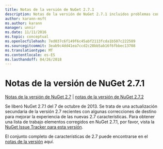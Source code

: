 ```yaml
---
title: Notas de la versión de NuGet 2.7.1
description: Notas de la versión de NuGet 2.7.1 incluidos problemas conocidos, correcciones de errores, las funciones agregadas y dcr.
author: karann-msft
ms.author: karann
manager: unnir
ms.date: 11/11/2016
ms.topic: conceptual
ms.openlocfilehash: 7ed037c6f149f6c45abf2113fcda1b507c222589
ms.sourcegitcommit: 3eab9c4dd41ea7ccd2c28bb5ab16f6fbbec13708
ms.translationtype: MT
ms.contentlocale: es-ES
ms.lasthandoff: 04/26/2018
---
```

# <a name="nuget-271-release-notes"></a>Notas de la versión de NuGet 2.7.1

[Notas de la versión de NuGet 2.7](../release-notes/nuget-2.7.md) | [notas de la versión de NuGet 2.7.2](../release-notes/nuget-2.7.2.md)

Se liberó NuGet 2.7.1 del 7 de octubre de 2013.  Se trata de una actualización secundaria de la versión 2.7 recientes con algunas correcciones de destino para mejorar la experiencia de las nuevas 2.7 características. Para obtener una lista de trabajo elementos corregidos en NuGet 2.7.1, por favor, vista la [NuGet Issue Tracker para esta versión](http://nuget.codeplex.com/workitem/list/advanced?keyword=&status=Closed&type=All&priority=All&release=NuGet%202.7.1&assignedTo=All&component=All&sortField=LastUpdatedDate&sortDirection=Descending&page=0).

El conjunto completo de características de 2.7 puede encontrarse en el [notas de la versión](../release-notes/nuget-2.7.md) aquí.
